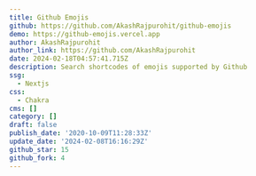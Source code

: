 ```yaml
---
title: Github Emojis
github: https://github.com/AkashRajpurohit/github-emojis
demo: https://github-emojis.vercel.app
author: AkashRajpurohit
author_link: https://github.com/AkashRajpurohit
date: 2024-02-18T04:57:41.715Z
description: Search shortcodes of emojis supported by Github
ssg:
  - Nextjs
css:
  - Chakra
cms: []
category: []
draft: false
publish_date: '2020-10-09T11:28:33Z'
update_date: '2024-02-08T16:16:29Z'
github_star: 15
github_fork: 4
---
```

